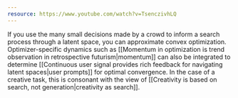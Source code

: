 ```yaml
---
resource: https://www.youtube.com/watch?v=TsenczivhLQ
---
```


If you use the many small decisions made by a crowd to inform a search process through a latent space, you can approximate convex optimization. Optimizer-specific dynamics such as [[Momentum in optimization is trend observation in retrospective futurism|momentum]] can also be integrated to determine [[Continuous user signal provides rich feedback for navigating latent spaces|user prompts]] for optimal convergence. In the case of a creative task, this is consonant with the view of [[Creativity is based on search, not generation|creativity as search]].